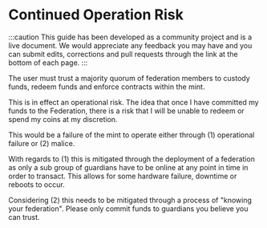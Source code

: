 # Continued Operation Risk

:::caution
This guide has been developed as a community project and is a live document. We would appreciate any feedback you may have and you can submit edits, corrections and pull requests through the link at the bottom of each page.
:::

The user must trust a majority quorum of federation members to custody funds, redeem funds and enforce contracts within the mint.  

This is in effect an operational risk.  The idea that once I have committed my funds to the Federation, there is a risk that I will be unable to redeem or spend my coins at my discretion. 

This would be a failure of the mint to operate either through (1) operational failure or (2) 
malice.

With regards to (1) this is mitigated through the deployment of a federation as only a sub group of guardians have to be online at any point in time in order to transact. This allows for some hardware failure, downtime or reboots to occur. 

Considering (2) this needs to be mitigated through a process of "knowing your federation". Please only commit funds to guardians you believe you can trust. 